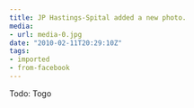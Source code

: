 ```yaml
---
title: JP Hastings-Spital added a new photo.
media:
- url: media-0.jpg
date: "2010-02-11T20:29:10Z"
tags:
- imported
- from-facebook
---
```

Todo: Togo
